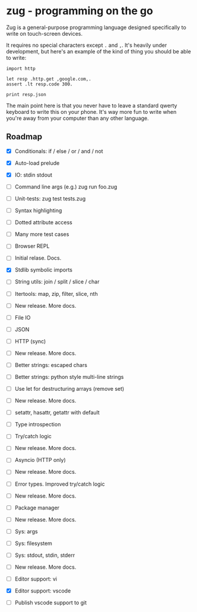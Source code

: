 # zug - programming on the go

Zug is a general-purpose programming language designed specifically to write
on touch-screen devices.

It requires no special characters except `.` and `,`. It's heavily under
development, but here's an example of the kind of thing you should be able
to write:
```
import http

let resp .http.get ,google.com,.
assert .lt resp.code 300.

print resp.json
```

The main point here is that you never have to leave a standard qwerty keyboard
to write this on your phone. It's way more fun to write when you're away from
your computer than any other language.


## Roadmap

- [x] Conditionals: if / else / or / and / not
- [x] Auto-load prelude
- [x] IO: stdin stdout
- [ ] Command line args (e.g.) zug run foo.zug
- [ ] Unit-tests: zug test tests.zug
- [ ] Syntax highlighting
- [ ] Dotted attribute access
- [ ] Many more test cases
- [ ] Browser REPL
- [ ] Initial relase. Docs.

- [x] Stdlib symbolic imports
- [ ] String utils: join / split / slice / char
- [ ] Itertools: map, zip, filter, slice, nth
- [ ] New release. More docs.
- [ ] File IO
- [ ] JSON
- [ ] HTTP (sync)
- [ ] New release. More docs.

- [ ] Better strings: escaped chars
- [ ] Better strings: python style multi-line strings
- [ ] Use let for destructuring arrays (remove set)
- [ ] New release. More docs.

- [ ] setattr, hasattr, getattr with default
- [ ] Type introspection
- [ ] Try/catch logic
- [ ] New release. More docs.

- [ ] Asyncio (HTTP only)
- [ ] New release. More docs.

- [ ] Error types. Improved try/catch logic
- [ ] New release. More docs.

- [ ] Package manager
- [ ] New release. More docs.

- [ ] Sys: args
- [ ] Sys: filesystem
- [ ] Sys: stdout, stdin, stderr
- [ ] New release. More docs.

- [ ] Editor support: vi
- [x] Editor support: vscode
- [ ] Publish vscode support to git
